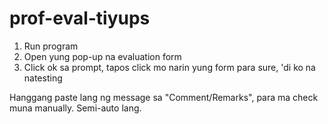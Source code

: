 # prof-eval-tiyups

1. Run program
2. Open yung pop-up na evaluation form
3. Click ok sa prompt, tapos click mo narin yung form para sure, 'di ko na natesting


Hanggang paste lang ng message sa "Comment/Remarks", para ma check muna manually. Semi-auto lang.
